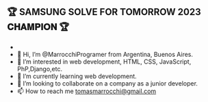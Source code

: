🏆 SAMSUNG SOLVE FOR TOMORROW 2023 𝐂𝐇𝐀𝐌𝐏𝐈𝐎𝐍 🏆
-
-
- 👋 Hi, I’m @MarrocchiProgramer from Argentina, Buenos Aires.
- 👀 I’m interested in web development, HTML, CSS, JavaScript, PhP,Django,etc.
- 🌱 I’m currently learning web development.
- 💞️ I’m looking to collaborate on a company as a junior developer.
- 📫 How to reach me tomasmarrocchi@gmail.com

<!---
MarrocchiProgramer/MarrocchiProgramer is a ✨ special ✨ repository because its `README.md` (this file) appears on your GitHub profile.
You can click the Preview link to take a look at your changes.
--->
